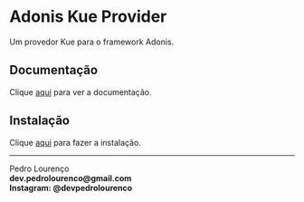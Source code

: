 # Adonis Kue Provider

Um provedor Kue para o framework Adonis.

## Documentação

Clique [aqui](https://github.com/nrempel/adonis-kue) para ver a documentação.

## Instalação

Clique [aqui](https://www.npmjs.com/package/adonis-kue) para fazer a instalação.


<hr>
<stong>Pedro Lourenço</strong><br>
<Strong>dev.pedrolourenco@gmail.com</strong><br>
<Strong>Instagram: @devpedrolourenco</strong>